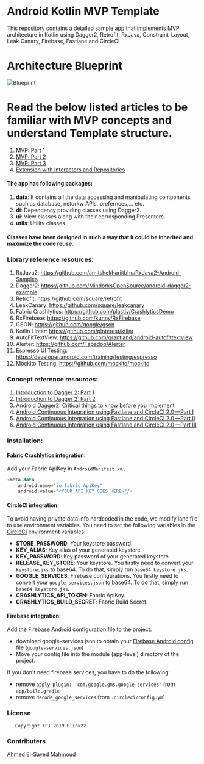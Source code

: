 # Android Kotlin MVP Template

This repository contains a detailed sample app that implements MVP architecture in Kotlin using Dagger2, Retrofit, RxJava, Constraint-Layout, Leak Canary, Firebase, Fastlane and CircleCI
# Architecture Blueprint
![Blueprint](https://janishar.github.io/images/mvp-app-pics/mvp-interactor-arch.png)
<br>

# Read the below listed articles to be familiar with MVP concepts and understand Template structure.
1. [MVP: Part 1](https://blog.mindorks.com/essential-guide-for-designing-your-android-app-architecture-mvp-part-1-74efaf1cda40#.lkml1yggq)
2. [MVP: Part 2](https://blog.mindorks.com/essential-guide-for-designing-your-android-app-architecture-mvp-part-2-b2ac6f3f9637#.dge0wl8rl)
3. [MVP: Part 3](https://blog.mindorks.com/essential-guide-for-designing-your-android-app-architecture-mvp-part-3-dialog-viewpager-and-7bdfab86aabb)
4. [Extension with Interactors and Repositories](https://blog.mindorks.com/android-mvp-architecture-extension-with-interactors-and-repositories-bd4b51972339)

#### The app has following packages:
1. **data**: It contains all the data accessing and manipulating components such as database, netorkw APIs, prefernces,... etc.
2. **di**: Dependency providing classes using Dagger2.
3. **ui**: View classes along with their corresponding Presenters.
4. **utils**: Utility classes.

#### Classes have been designed in such a way that it could be inherited and maximize the code reuse.

### Library reference resources:
1. RxJava2: https://github.com/amitshekhariitbhu/RxJava2-Android-Samples
2. Dagger2: https://github.com/MindorksOpenSource/android-dagger2-example
3. Retrofit: https://github.com/square/retrofit
4. LeakCanary: https://github.com/square/leakcanary
5. Fabric Crashlytics: https://github.com/plastiv/CrashlyticsDemo
6. RxFirebase: https://github.com/kunny/RxFirebase
7. GSON: https://github.com/google/gson
8. Kotlin Linter: https://github.com/pinterest/ktlint
9. AutoFitTextView: https://github.com/grantland/android-autofittextview
10. Alerter: https://github.com/Tapadoo/Alerter
11. Espresso UI Testing: https://developer.android.com/training/testing/espresso
12. Mockito Testing: https://github.com/mockito/mockito

### Concept reference resources:
1. [Introduction to Dagger 2: Part 1](https://blog.mindorks.com/introduction-to-dagger-2-using-dependency-injection-in-android-part-1-223289c2a01b#.ki6nt86l6)
2. [Introduction to Dagger 2: Part 2](https://blog.mindorks.com/introduction-to-dagger-2-using-dependency-injection-in-android-part-2-b55857911bcd#.mkpzyk8sa)
3. [Android Dagger2: Critical things to know before you implement](https://blog.mindorks.com/android-dagger2-critical-things-to-know-before-you-implement-275663aecc3e#.bskiz1879)
4. [Android Continuous Integration using Fastlane and CircleCI 2.0 — Part I](https://medium.com/pink-room-club/android-continuous-integration-using-fastlane-and-circleci-2-0-part-i-7204e2e7b8b)
5. [Android Continuous Integration using Fastlane and CircleCI 2.0 — Part II](https://medium.com/pink-room-club/android-continuous-integration-using-fastlane-and-circleci-2-0-part-ii-7f8dd7265659)
6. [Android Continuous Integration using Fastlane and CircleCI 2.0 — Part III](https://medium.com/pink-room-club/android-continuous-integration-using-fastlane-and-circleci-2-0-part-iii-ccdf5b83d8f5)

### Installation:
#### Fabric Crashlytics integration:
Add your Fabric ApiKey in `AndroidManifest.xml`
```kotlin
<meta-data
    android:name="io.fabric.ApiKey"
    android:value="<YOUR_API_KEY_GOES_HERE>"/>
```
#### CircleCI integration:
To avoid having private data info hardcoded in the code, we modify lane file to use environment variables.
You need to set the following variables in the [CircleCI](https://circleci.com/) environment variables:
- **STORE_PASSWORD**: Your keystore password.
- **KEY_ALIAS**: Key alias of your generated keystore.
- **KEY_PASSWORD**: Key password of your generated keystore.
- **RELEASE_KEY_STORE**: Your keystore. You firstly need to convert your `keystore.jks` to base64. To do that, simply run `base64 keystore.jks`.
- **GOOGLE_SERVICES**: Firebase configurations. You firstly need to convert your `google-services.json` to base64. To do that, simply run `base64 keystore.jks`.
- **CRASHLYTICS_API_TOKEN**: Fabric ApiKey.
- **CRASHLYTICS_BUILD_SECRET**: Fabric Build Secret.

#### Firebase integration:
Add the Firebase Android configuration file to the project:
- download google-services.json to obtain your [Firebase Android config file](https://support.google.com/firebase/answer/7015592) (`google-services.json`)
- Move your config file into the module (app-level) directory of the project.

If you don't need firebase services, you have to do the following:
- remove `apply plugin: 'com.google.gms.google-services'` from `app/build.gradle`
- remove `decode_google_services` from `.circleci/config.yml`

### License
```
   Copyright (C) 2019 Blink22
```

### Contributers
[Ahmed El-Sayed Mahmoud](https://github.com/Ahmed-elsayed-mahmoud)
